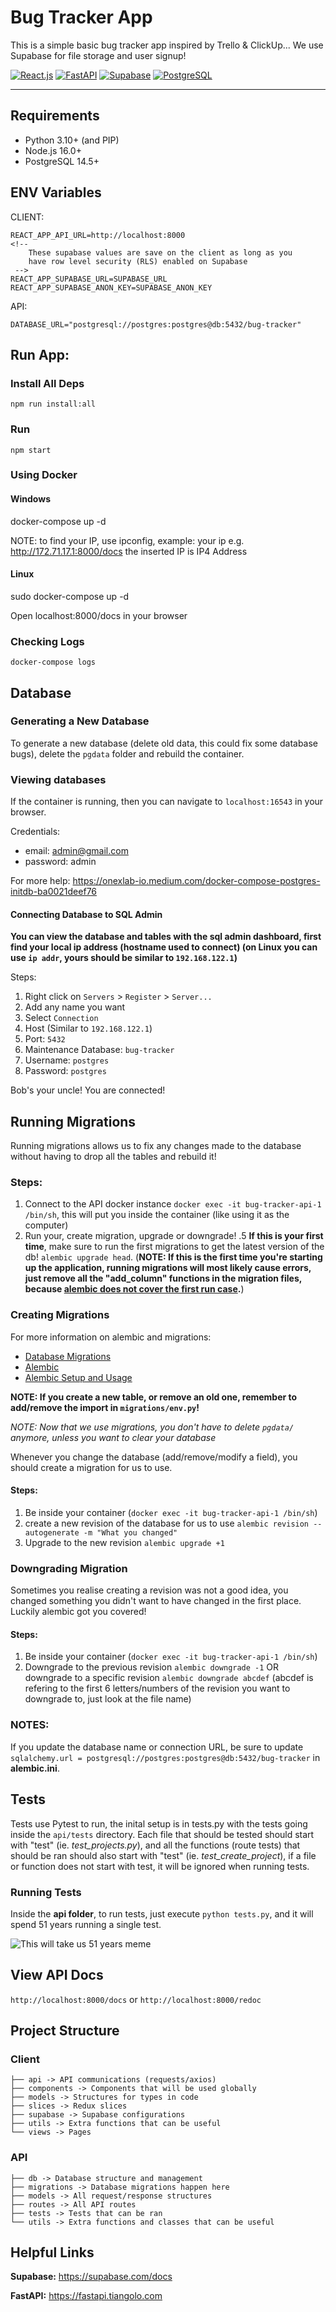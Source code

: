 # Bug Tracker App

This is a simple basic bug tracker app inspired by Trello & ClickUp... We use Supabase for file storage and user signup!

[<img alt="React.js" src="https://img.shields.io/badge/-React.js-48CFF7?style=flat-square&logo=react&logoColor=white" />](https://reactjs.org/)
[<img alt="FastAPI" src="https://img.shields.io/badge/-FastAPI-009485?style=flat-square&logo=fastapi&logoColor=white" />](https://fastapi.tiangolo.com)
[<img alt="Supabase" src="https://img.shields.io/badge/-Supabase-33A870?style=flat-square&logo=Supabase&logoColor=white" />](https://supabase.com)
[<img alt="PostgreSQL" src="https://img.shields.io/badge/-PostgreSQL-306995?style=flat-square&logo=PostgreSQL&logoColor=white" />](https://www.postgresql.org)

---

<!-- NOTE: I'm currently busy implementing a server, tracker will be wonky until switch from JSON-server to FastAPI has been completed. For a working example, go to commit: [9e438b607f7cef298c17deec07f8bbb68d4c3cd4](https://github.com/WeebNetsu/bugtracker/commit/9e438b607f7cef298c17deec07f8bbb68d4c3cd4) -->

## Requirements

- Python 3.10+ (and PIP)
- Node.js 16.0+
- PostgreSQL 14.5+

## ENV Variables

CLIENT:

```
REACT_APP_API_URL=http://localhost:8000
<!--
    These supabase values are save on the client as long as you
    have row level security (RLS) enabled on Supabase
 -->
REACT_APP_SUPABASE_URL=SUPABASE_URL
REACT_APP_SUPABASE_ANON_KEY=SUPABASE_ANON_KEY
```

API:

```
DATABASE_URL="postgresql://postgres:postgres@db:5432/bug-tracker"
```

## Run App:

### Install All Deps

`npm run install:all`

### Run

`npm start`

### Using Docker

#### Windows

docker-compose up -d

NOTE: to find your IP, use ipconfig, example: your ip
e.g. http://172.71.17.1:8000/docs
the inserted IP is IP4 Address

#### Linux

sudo docker-compose up -d

Open localhost:8000/docs in your browser

### Checking Logs

`docker-compose logs`

## Database

### Generating a New Database

To generate a new database (delete old data, this could fix some database bugs), delete the `pgdata` folder and rebuild the container.

### Viewing databases

If the container is running, then you can navigate to `localhost:16543` in your browser.

Credentials:

- email: admin@gmail.com
- password: admin

For more help: https://onexlab-io.medium.com/docker-compose-postgres-initdb-ba0021deef76

#### Connecting Database to SQL Admin

**You can view the database and tables with the sql admin dashboard, first find your local ip address (hostname used to connect) (on Linux you can use `ip addr`, yours should be similar to `192.168.122.1`)**

Steps:

1. Right click on `Servers` > `Register` > `Server...`
1. Add any name you want
1. Select `Connection`
1. Host (Similar to `192.168.122.1`)
1. Port: `5432`
1. Maintenance Database: `bug-tracker`
1. Username: `postgres`
1. Password: `postgres`

Bob's your uncle! You are connected!

## Running Migrations

Running migrations allows us to fix any changes made to the database without having to drop all the tables and rebuild it!

### Steps:

1. Connect to the API docker instance `docker exec -it bug-tracker-api-1 /bin/sh`, this will put you inside the container (like using it as the computer)
1. Run your, create migration, upgrade or downgrade!
   .5 **If this is your first time**, make sure to run the first migrations to get the latest version of the db! `alembic upgrade head`. (**NOTE: If this is the first time you're starting up the application, running migrations will most likely cause errors, just remove all the "add_column" functions in the migration files, because [alembic does not cover the first run case](https://stackoverflow.com/a/46463471/15586166).**)

### Creating Migrations

For more information on alembic and migrations:

- [Database Migrations](https://www.youtube.com/watch?v=x96OwF3jQrg)
- [Alembic](https://alembic.sqlalchemy.org)
- [Alembic Setup and Usage](https://youtu.be/SdcH6IEi6nE)

**NOTE: If you create a new table, or remove an old one, remember to add/remove the import in `migrations/env.py`!**

_NOTE: Now that we use migrations, you don't have to delete `pgdata/` anymore, unless you want to clear your database_

Whenever you change the database (add/remove/modify a field), you should create a migration for us to use.

#### Steps:

1. Be inside your container (`docker exec -it bug-tracker-api-1 /bin/sh`)
1. create a new revision of the database for us to use `alembic revision --autogenerate -m "What you changed"`
1. Upgrade to the new revision `alembic upgrade +1`

### Downgrading Migration

Sometimes you realise creating a revision was not a good idea, you changed something you didn't want to have changed in the first place. Luckily alembic got you covered!

#### Steps:

1. Be inside your container (`docker exec -it bug-tracker-api-1 /bin/sh`)
1. Downgrade to the previous revision `alembic downgrade -1` OR downgrade to a specific revision `alembic downgrade abcdef` (abcdef is refering to the first 6 letters/numbers of the revision you want to downgrade to, just look at the file name)

### NOTES:

If you update the database name or connection URL, be sure to update `sqlalchemy.url = postgresql://postgres:postgres@db:5432/bug-tracker` in **alembic.ini**.

## Tests

Tests use Pytest to run, the inital setup is in tests.py with the tests going inside the `api/tests` directory. Each file that should be tested should start with "test" (ie. _test_projects.py_), and all the functions (route tests) that should be ran should also start with "test" (ie. _test_create_project_), if a file or function does not start with test, it will be ignored when running tests.

### Running Tests

Inside the **api folder**, to run tests, just execute `python tests.py`, and it will spend 51 years running a single test.

![This will take us 51 years meme](docs/src/images/maneuver.jpg)

## View API Docs

`http://localhost:8000/docs` or `http://localhost:8000/redoc`

## Project Structure

### Client

```
├── api -> API communications (requests/axios)
├── components -> Components that will be used globally
├── models -> Structures for types in code
├── slices -> Redux slices
├── supabase -> Supabase configurations
├── utils -> Extra functions that can be useful
└── views -> Pages
```

### API

```
├── db -> Database structure and management
├── migrations -> Database migrations happen here
├── models -> All request/response structures
├── routes -> All API routes
├── tests -> Tests that can be ran
└── utils -> Extra functions and classes that can be useful
```

## Helpful Links

**Supabase:** https://supabase.com/docs

**FastAPI:** https://fastapi.tiangolo.com
